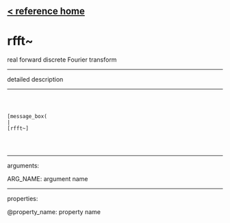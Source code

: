 [< reference home](ceammc_lib.html)
---

# rfft~


real forward discrete Fourier transform

---

detailed description
<br>


---


```



[message_box(                                 
|
[rfft~]


            
```

---
arguments:

ARG_NAME: argument name<br>

---
properties:

@property_name: property name<br>

